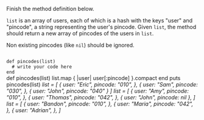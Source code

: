 Finish the method definition below.

`list` is an array of users, each of which is a hash with the keys "user" and "pincode", a string representing the user's pincode. Given `list`, the method should return a new array of pincodes of the users in `list`.

Non existing pincodes (like `nil`) should be ignored.


<codeblock language="ruby" type="exercise" testMode="multipleInput">
<code>
def pincodes(list)
  # write your code here
end
</code>

<solution>
def pincodes(list)
  list.map { |user| user[:pincode] }.compact
end
</solution>

<testcases>
<caller>
puts pincodes(list)
</caller>
<testcase>
<i>
list = [
  {
    user: "Eric",
    pincode: "010",
  },
  {
    user: "Sam",
    pincode: "030",
  },
  {
    user: "John",
    pincode: "040"
  }
]
</i>
</testcase>
<testcase>
<i>
list = [
  {
    user: "Amy",
    pincode: "010",
  },
  {
    user: "Thomas",
    pincode: "042",
  },
  {
    user: "John",
    pincode: nil
  },
]
</i>
</testcase>
<testcase>
<i>
list = [
  {
    user: "Bandon",
    pincode: "010",
  },
  {
    user: "Maria",
    pincode: "042",
  },
  {
    user: "Adrian",
  },
]
</i>
</testcase>
</testcases>
</codeblock>
